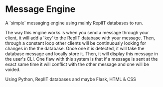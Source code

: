 # Message Engine
A ´simple´ messaging engine using mainly ReplIT databases to run.

The way this engine works is when you send a message through your client, it will add a 'key' to the ReplIT database with your message. Then, through a constant loop other clients will be continuously looking for changes in the the database. Once one it is detected, it will take the database message and locally store it. Then, it will display this message in the user's CLI. One flaw with this system is that if a message is sent at the exact same time it will conflict with the other message and one will be voided.

Using Python, ReplIT databases and maybe Flask, HTML & CSS
